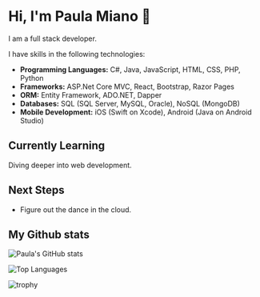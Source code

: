 # Hi, I'm Paula Miano 👋

I am a full stack developer.

I have skills in the following technologies:

- **Programming Languages:** C#, Java, JavaScript, HTML, CSS, PHP, Python
- **Frameworks:** ASP.Net Core MVC, React, Bootstrap, Razor Pages
- **ORM:** Entity Framework, ADO.NET, Dapper
- **Databases:** SQL (SQL Server, MySQL, Oracle), NoSQL (MongoDB)
- **Mobile Development:** iOS (Swift on Xcode), Android (Java on Android Studio)

## Currently Learning
Diving deeper into web development.

## Next Steps
- Figure out the dance in the cloud.

## My Github stats

![Paula's GitHub stats](https://github-readme-stats.vercel.app/api?username=p-miano&show_icons=true&theme=default)

![Top Languages](https://github-readme-stats.vercel.app/api/top-langs/?username=p-miano&layout=compact&theme=default)

![trophy](https://github-profile-trophy.vercel.app/?username=p-miano&theme=default)
